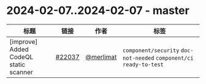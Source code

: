 # 2024-02-07..2024-02-07 - master
| 标题 | 链接 | 作者 | 标签 |
| - | :--: | :--: | - |
| [improve] Added CodeQL static scanner | [#22037](https://github.com/apache/pulsar/pull/22037) | [@merlimat](https://github.com/merlimat) | `component/security` `doc-not-needed` `component/ci` `ready-to-test`  | 
